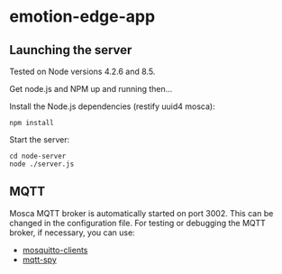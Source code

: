 # emotion-edge-app

## Launching the server
Tested on Node versions 4.2.6 and 8.5.

Get node.js and NPM up and running then...

Install the Node.js dependencies (restify uuid4 mosca):
~~~~
npm install
~~~~

Start the server:
~~~~
cd node-server
node ./server.js
~~~~

## MQTT
Mosca MQTT broker is automatically started on port 3002.  This can be changed in the configuration file.
For testing or debugging the MQTT broker, if necessary, you can use:
 * [mosquitto-clients](https://mosquitto.org/download/)
 * [mqtt-spy](http://kamilfb.github.io/mqtt-spy/)

